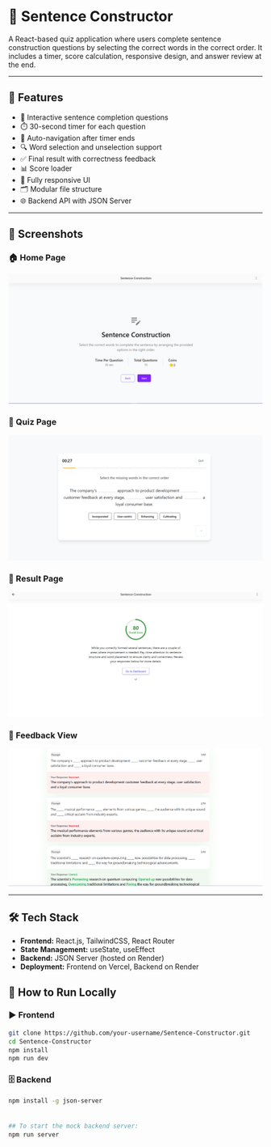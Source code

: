 # 📝 Sentence Constructor

A React-based quiz application where users complete sentence construction questions by selecting the correct words in the correct order. It includes a timer, score calculation, responsive design, and answer review at the end.

---

## 🚀 Features

- 📝 Interactive sentence completion questions
- ⏱️ 30-second timer for each question
- 🔁 Auto-navigation after timer ends
- 🔍 Word selection and unselection support
- ✅ Final result with correctness feedback
- 📊 Score loader
- 🔄 Fully responsive UI
- 🗂 Modular file structure
- 🌐 Backend API with JSON Server

---

## 📸 Screenshots

### 🏠 Home Page

![Home Page](./src/assets/ss/1.png)

### 🧩 Quiz Page

![Quiz Page](./src/assets/ss/2.png)

### 🏁 Result Page

![Result Page](./src/assets/ss/3.png)

### 💬 Feedback View

![Feedback Page](./src/assets/ss/4.png)

---

## 🛠️ Tech Stack

- **Frontend:** React.js, TailwindCSS, React Router
- **State Management:** useState, useEffect
- **Backend:** JSON Server (hosted on Render)
- **Deployment:** Frontend on Vercel, Backend on Render

## 🚧 How to Run Locally

### ▶️ Frontend

```bash
git clone https://github.com/your-username/Sentence-Constructor.git
cd Sentence-Constructor
npm install
npm run dev
```

### 🗄️ Backend

````bash
npm install -g json-server


## To start the mock backend server:
npm run server
````
